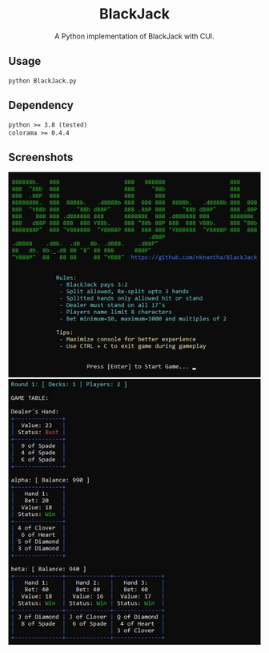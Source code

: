 <h1 align="center">BlackJack</h1>

<p align="center">A Python implementation of BlackJack with CUI.</p>

## Usage
```
python BlackJack.py
```

## Dependency
```
python >= 3.8 (tested)
colorama >= 0.4.4
```

## Screenshots
<p align="center">

![Screenshot_1](Screenshots/Screenshot_1.jpg)
![Screenshot_2](Screenshots/Screenshot_2.jpg)

</p>
